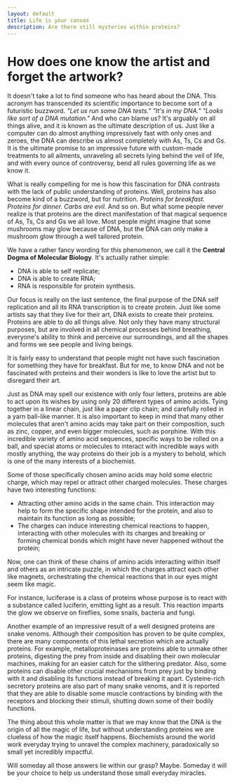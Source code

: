 ```yaml
---
layout: default
title: Life is your canvas
description: Are there still mysteries within proteins?
---
```


# How does one know the artist and forget the artwork?

It doesn't take a lot to find someone who has heard about the DNA. This acronym has transcended its scientific importance to become sort of a futuristic buzzword. _"Let us run some DNA tests."_ _"It's in my DNA."_ _"Looks like sort of a DNA mutation."_ And who can blame us? It's arguably on all things alive, and it is known as the ultimate description of us. Just like a computer can do almost anything impressively fast with only ones and zeroes, the DNA can describe us almost completely with As, Ts, Cs and Gs. It is the ultimate promise to an impressive future with custom-made treatments to all ailments, unraveling all secrets lying behind the veil of life, and with every ounce of controversy, bend all rules governing life as we know it.

What is really compelling for me is how this fascination for DNA contrasts with the lack of public understanding of proteins. Well, proteins has also become kind of a buzzword, but for nutrition. _Proteins for breakfast._ _Proteins for dinner._ _Carbs are evil._ And so on. But what some people never realize is that proteins are the direct manifestation of that magical sequence of As, Ts, Cs and Gs we all love. Most people might imagine that some mushrooms may glow because of DNA, but the DNA can only make a mushroom glow through a well tailored protein.

We have a rather fancy wording for this phenomenon, we call it the **Central Dogma of Molecular Biology**. It's actually rather simple:

* DNA is able to self replicate;
* DNA is able to create RNA;
* RNA is responsible for protein synthesis.
   
Our focus is really on the last sentence, the final purpose of the DNA self replication and all its RNA transcription is to create protein. Just like some artists say that they live for their art, DNA exists to create their proteins. Proteins are able to do all things alive. Not only they have many structural purposes, but are involved in all chemical processes behind breathing, everyone's ability to think and perceive our surroundings, and all the shapes and forms we see people and living beings.

It is fairly easy to understand that people might not have such fascination for something they have for breakfast. But for me, to know DNA and not be fascinated with proteins and their wonders is like to love the artist but to disregard their art. 

Just as DNA may spell our existence with only four letters, proteins are able to act upon its wishes by using only 20 different types of amino acids. Tying together in a linear chain, just like a paper clip chain; and carefully rolled in a yarn ball-like manner. It is also important to keep in mind that many other molecules that aren't amino acids may take part on their composition, such as zinc, copper, and even bigger molecules, such as porphine. With this incredible variety of amino acid sequences, specific ways to be rolled on a ball, and special atoms or molecules to interact with incredible ways with mostly anything, the way proteins do their job is a mystery to behold, which is one of the many interests of a biochemist.

Some of those specifically chosen amino acids may hold some electric charge, which may repel or attract other charged molecules. These charges have two interesting functions:

* Attracting other amino acids in the same chain. This interaction may help to form the specific shape intended for the protein, and also to maintain its function as long as possible;
* The charges can induce interesting chemical reactions to happen, interacting with other molecules with its charges and breaking or forming chemical bonds which might have never happened without the protein;





Now, one can think of these chains of amino acids interacting within itself and others as an intricate puzzle, in which the charges attract each other like magnets, orchestrating the chemical reactions that in our eyes might seem like magic.

For instance, luciferase is a class of proteins whose purpose is to react with a substance called luciferin, emitting light as a result. This reaction imparts the glow we observe on fireflies, some snails, bacteria and fungi.

Another example of an impressive result of a well designed proteins are snake venoms. Although their composition has proven to be quite complex, there are many components of this lethal secretion which are actually proteins. For example, metalloproteinases are proteins able to unmake other proteins, digesting the prey from inside and disabling their own molecular machines, making for an easier catch for the slithering predator. Also, some proteins can disable other crucial mechanisms from prey just by binding with it and disabling its functions instead of breaking it apart. Cysteine-rich secretory proteins are also part of many snake venoms, and it is reported that they are able to disable some muscle contractions by binding with the receptors and blocking their stimuli, shutting down some of their bodily functions.

The thing about this whole matter is that we may know that the DNA is the origin of all the magic of life, but without understanding proteins we are clueless of how the magic itself happens. Biochemists around the world work everyday trying to unravel the complex machinery, paradoxically so small yet incredibly impactful. 

Will someday all those answers lie within our grasp? Maybe. Someday it will be your choice to help us understand those small everyday miracles.
